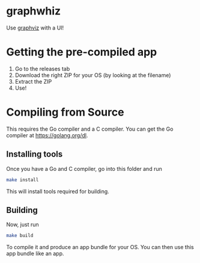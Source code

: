 # graphwhiz
Use [graphviz](https://graphviz.org) with a UI!

# Getting the pre-compiled app
1. Go to the releases tab
2. Download the right ZIP for your OS (by looking at the filename)
3. Extract the ZIP
4. Use!

# Compiling from Source
This requires the Go compiler and a C compiler. You can get the Go compiler at https://golang.org/dl.

## Installing tools
Once you have a Go and C compiler, go into this folder and run 
```bash
make install
```
This will install tools required for building.

## Building
Now, just run
```bash
make build
```
To compile it and produce an app bundle for your OS. You can then use this app bundle like an app.
